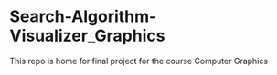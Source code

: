 # Search-Algorithm-Visualizer_Graphics
This repo is home for final project for the course Computer Graphics
